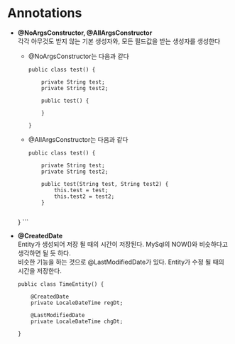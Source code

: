 # Annotations

- **@NoArgsConstructor, @AllArgsConstructor**  
	각각 아무것도 받지 않는 기본 생성자와, 모든 필드값을 받는 생성자를 생성한다
	

	* @NoArgsConstructor는 다음과 같다  
		```{java}
		public class test() {
		
			private String test;
			private String test2;
	    
			public test() {
			
			}
		    
		}
		```
		
	* @AllArgsConstructor는 다음과 같다
		```{java}
		public class test() {
		
			private String test;
			private String test2;
	    
			public test(String test, String test2) {
				this.test = test;
				this.test2 = test2;
			}
		    
	}
		```
	
- **@CreatedDate**  
	Entity가 생성되어 저장 될 때의 시간이 저장된다. MySql의 NOW()와 비슷하다고 생각하면 될 듯 하다.  
	비슷한 기능을 하는 것으로 @LastModifiedDate가 있다. Entity가 수정 될 때의 시간을 저장한다.
	
	```{java}
	public class TimeEntity() {
		
		@CreatedDate
		private LocaleDateTime regDt;
		
		@LastModifiedDate
		private LocaleDateTime chgDt;
	    
	}
	```

